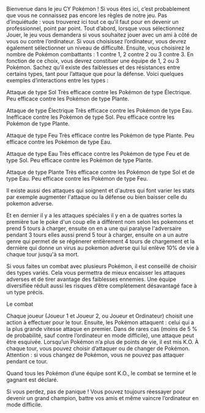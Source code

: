 Bienvenue dans le jeu CY Pokémon !
Si vous êtes ici, c’est probablement que vous ne connaissez pas encore les règles de notre jeu. Pas d’inquiétude : vous trouverez ici tout ce qu’il faut pour en devenir un professionnel,
point par point. Tout d’abord, lorsque vous sélectionnez Jouer, le jeu vous demandera si vous souhaitez jouer avec un ami à côté de vous ou contre l’ordinateur. Si vous choisissez
l’ordinateur, vous devrez également sélectionner un niveau de difficulté. Ensuite, vous choisirez le nombre de Pokémon combattants : 1 contre 1, 2 contre 2 ou 3 contre 3. En fonction
de ce choix, vous devrez constituer une équipe de 1, 2 ou 3 Pokémon. Sachez qu’il existe des faiblesses et des résistances entre certains types, tant pour l’attaque que pour la défense.
Voici quelques exemples d’interactions entre les types :

Attaque de type Sol
Très efficace contre les Pokémon de type Électrique.
Peu efficace contre les Pokémon de type Plante.

Attaque de type Électrique
Très efficace contre les Pokémon de type Eau.
Inefficace contre les Pokémon de type Sol.
Peu efficace contre les Pokémon de type Plante.

Attaque de type Feu
Très efficace contre les Pokémon de type Plante.
Peu efficace contre les Pokémon de type Eau.

Attaque de type Eau
Très efficace contre les Pokémon de type Feu et de type Sol.
Peu efficace contre les Pokémon de type Plante.

Attaque de type Plante
Très efficace contre les Pokémon de type Sol et de type Eau.
Peu efficace contre les Pokémon de type Feu.

Il existe aussi des attaques qui soignent et d'autres qui font varier les stats par exemple augmenter l'attaque ou la défense ou bien baisser celle du pokemon adverse.

Et en dernier il y a les attaques spéciales il y en a de quatres sortes la première tue le poke d'un coup elle a différent nom selon les pokemons et prend 5 tours à charger,
ensuite on en a une qui paralyse l'adversaire pendant 3 tours elles aussi prend 5 tour à charger, ensuite on a un autre genre qui permet de se régénerer entièrement 4 tours de chargement 
et la dernière qui donne un virus au pokemon adverse qui lui enlève 10% de vie à chaque tour jusqu'à sa mort.

Si vous faites un combat avec plusieurs Pokémon, il est conseillé de choisir des types variés. Cela vous permettra de mieux encaisser les attaques adverses et de tirer avantage des
faiblesses ennemies. Une équipe diversifiée réduit aussi les risques d’être complètement désavantagé face à un type précis.

Le combat

Chaque joueur (Joueur 1 et Joueur 2, ou Joueur et Ordinateur) choisit une action à effectuer pour le tour. Ensuite, les Pokémon attaquent : celui qui a la plus grande vitesse attaque
en premier. Dans de rares cas (moins de 5 % de probabilité, sauf contre l’ordinateur en mode difficile), une attaque peut être esquivée. Lorsqu’un Pokémon n’a plus de points de vie, il
est mis K.O. À chaque tour, vous pouvez choisir d’attaquer ou de changer de Pokémon. Attention : si vous changez de Pokémon, vous ne pouvez pas attaquer pendant ce tour.

Quand tous les Pokémon d’une équipe sont K.O., le combat se termine et le gagnant est déclaré.

Si vous perdez, pas de panique ! Vous pouvez toujours réessayer pour devenir un grand champion, battre vos amis et même vaincre l’ordinateur en mode difficile.
